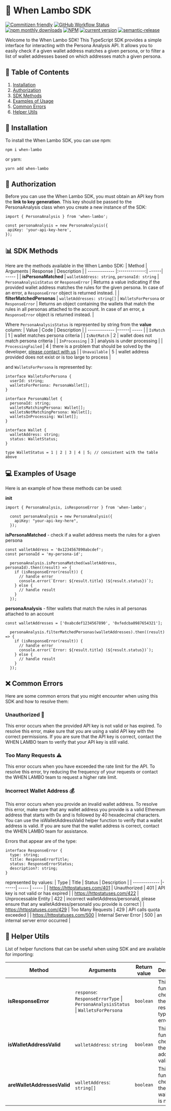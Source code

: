 # 🚀 When Lambo SDK

[![Commitizen friendly](https://img.shields.io/badge/commitizen-friendly-brightgreen.svg)](http://commitizen.github.io/cz-cli/)
[![GitHub Workflow Status](https://img.shields.io/github/actions/workflow/status/piotrsitarz/when-lambo/release.yml?branch=main)](https://github.com/piotrsitarz/when-lambo)
[![npm monthly downloads](https://img.shields.io/npm/dm/when-lambo.svg)](https://www.npmjs.com/package/when-lambo)
[![NPM](https://img.shields.io/npm/l/when-lambo)](https://www.npmjs.com/package/when-lambo)
[![current version](https://img.shields.io/npm/v/when-lambo.svg)](https://www.npmjs.com/package/when-lambo)
[![semantic-release](https://img.shields.io/badge/%20%20%F0%9F%93%A6%F0%9F%9A%80-semantic--release-e10079.svg)](https://github.com/semantic-release/semantic-release)

Welcome to the When Lambo SDK! This TypeScript SDK provides a simple interface for interacting with the Persona Analysis API. It allows you to easily check if a given wallet address matches a given persona, or to filter a list of wallet addresses based on which addresses match a given persona.

## 📑 Table of Contents

1. [Installation](#-installation)
2. [Authorization](#-authorization)
3. [SDK Methods](#-sdk-methods)
4. [Examples of Usage](#-examples-of-usage)
5. [Common Errors](#-common-errors)
6. [Helper Utils](#-helper-utils)

## 💾 Installation

To install the When Lambo SDK, you can use npm:

```
npm i when-lambo
```

or yarn:

```
yarn add when-lambo
```

## 🔑 Authorization

Before you can use the When Lambo SDK, you must obtain an API key from the **link to key generation**. This key should be passed to the PersonaAnalysis class when you create a new instance of the SDK:

```
import { PersonaAnalysis } from 'when-lambo';

const personaAnalysis = new PersonaAnalysis({
 apiKey: 'your-api-key-here',
});
```

## 📊 SDK Methods

Here are the methods available in the When Lambo SDK:
| Method | Arguments | Response | Description |
| ------------- |:-------------:| ------| ----- |
| **isPersonaMatched** | `walletAddress: string`, `personaId: string` | `PersonaAnalysisStatus` or `ResponseError` | Returns a value indicating if the provided wallet address matches the rules for the given persona. In case of an error, a `ResponseError` object is returned instead. |
| **filterMatchedPersonas** | `walletAddresses: string[]` | `WalletsForPersona` or `ResponseError` | Returns an object containing the wallets that match the rules in all personas attached to the account. In case of an error, a `ResponseError` object is returned instead. |

Where `PersonaAnalysisStatus` is represented by string from the **value** column:
| Value | Code | Description |
| ------------- |------| ----- |
| `IsMatch` | 1 | wallet matches persona criteria |
| `IsNotMatch` | 2 | wallet does not match persona criteria |
| `InProcessing` | 3 | analysis is under processing |
| `ProcessingFailed` | 4 | there is a problem that should be solved by the developer, [please contact with us](https://www.youtube.com/watch?v=oavMtUWDBTM&t=25s) |
| `Unavailable` | 5 | wallet address provided does not exist or is too large to process |

and `WalletsForPersona` is represented by:

```
interface WalletsForPersona {
  userId: string;
  walletsForPersona: PersonaWallet[];
}

interface PersonaWallet {
  personaId: string;
  walletsMatchingPersona: Wallet[];
  walletsNotMatchingPersona: Wallet[];
  walletsInProcessing: Wallet[];
}

interface Wallet {
  walletAddress: string;
  status: WalletStatus;
}

type WalletStatus = 1 | 2 | 3 | 4 | 5; // consistent with the table above
```

## 💻 Examples of Usage

Here is an example of how these methods can be used:

**init**

```
import { PersonaAnalysis, isResponseError } from 'when-lambo';

  const personaAnalysis = new PersonaAnalysis({
    apiKey: "your-api-key-here",
  });
```

**isPersonaMatched** - check if a wallet address meets the rules for a given persona

```
const walletAddress = '0x1234567890abcdef';
const personaId = 'my-persona-id';

  personaAnalysis.isPersonaMatched(walletAddress, personaId).then((result) => {
    if (isResponseError(result)) {
      // handle error
      console.error(`Error: ${result.title} (${result.status})`);
    } else {
      // handle result
    }
  });
```

**personaAnalysis** - filter wallets that match the rules in all personas attached to an account

```
const walletAddresses = ['0xabcdef1234567890', '0xfedcba0987654321'];

  personaAnalysis.filterMatchedPersonas(walletAddresses).then((result) => {
    if (isResponseError(result)) {
      // handle error
      console.error(`Error: ${result.title} (${result.status})`);
    } else {
      // handle result
    }
  });
```

## ❌ Common Errors

Here are some common errors that you might encounter when using this SDK and how to resolve them:

### Unauthorized 🚫

This error occurs when the provided API key is not valid or has expired. To resolve this error, make sure that you are using a valid API key with the correct permissions. If you are sure that the API key is correct, contact the WHEN LAMBO team to verify that your API key is still valid.

### Too Many Requests ⚠️

This error occurs when you have exceeded the rate limit for the API. To resolve this error, try reducing the frequency of your requests or contact the WHEN LAMBO team to request a higher rate limit.

### Incorrect Wallet Address 💰

This error occurs when you provide an invalid wallet address. To resolve this error, make sure that any wallet address you provide is a valid Ethereum address that starts with 0x and is followed by 40 hexadecimal characters. You can use the isWalletAddressValid helper function to verify that a wallet address is valid. If you are sure that the wallet address is correct, contact the WHEN LAMBO team for assistance.

Errors that appear are of the type:

```
interface ResponseError {
  type: string;
  title: ResponseErrorTitle;
  status: ResponseErrorStatus;
  description?: string;
}
```

represented by values:
| Type | Title | Status | Description |
| ------------- |------| ----- | ----- |
| https://httpstatuses.com/401 | Unauthorized | 401 | API key is not valid or has expired |
| https://httpstatuses.com/422 | Unprocessable Entity | 422 | incorrect walletAddress/personaId, please ensure that any walletAddress/personaId you provide is correct |
| https://httpstatuses.com/429 | Too Many Requests | 429 | API calls quota exceeded |
| https://httpstatuses.com/500 | Internal Server Error | 500 | an internal server error occurred |

## 🧰 Helper Utils

List of helper functions that can be useful when using SDK and are available for importing:

| Method                      | Arguments                                                                         | Return value | Description                                                    |
| --------------------------- | --------------------------------------------------------------------------------- | ------------ | -------------------------------------------------------------- |
| **isResponseError**         | `response`: `ResponseErrorType` \| `PersonaAnalysisStatus` \| `WalletsForPersona` | `boolean`    | This function checks if the response type is an error.         |
| **isWalletAddressValid**    | `walletAddress`: `string`                                                         | `boolean`    | This function checks if the wallet address is valid.           |
| **areWalletAddressesValid** | `walletAddress`: `string[]`                                                       | `boolean`    | This function checks if there is any wallet that is not valid. |
